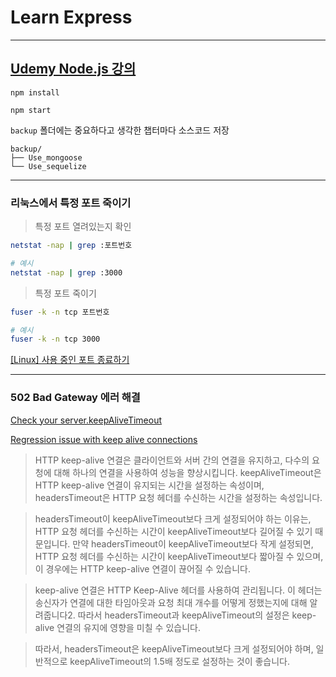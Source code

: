 # Learn Express

___

## [Udemy Node.js 강의](https://www.udemy.com/course/nodejs-mvc-rest-apis-graphql-deno/)

```
npm install
```

```
npm start
```

`backup` 폴더에는 중요하다고 생각한 챕터마다 소스코드 저장
```
backup/
├── Use_mongoose
└── Use_sequelize
```

___

### 리눅스에서 특정 포트 죽이기

> 특정 포트 열려있는지 확인
```bash
netstat -nap | grep :포트번호

# 예시
netstat -nap | grep :3000
```

> 특정 포트 죽이기
```bash
fuser -k -n tcp 포트번호

# 예시
fuser -k -n tcp 3000
```

[[Linux] 사용 중인 포트 종료하기](https://navydoc.tistory.com/31)

___

### 502 Bad Gateway 에러 해결

[Check your server.keepAliveTimeout](https://shuheikagawa.com/blog/2019/04/25/keep-alive-timeout/)

[Regression issue with keep alive connections](https://github.com/nodejs/node/issues/27363)

> HTTP keep-alive 연결은 클라이언트와 서버 간의 연결을 유지하고, 다수의 요청에 대해 하나의 연결을 사용하여 성능을 향상시킵니다. keepAliveTimeout은 HTTP keep-alive 연결이 유지되는 시간을 설정하는 속성이며, headersTimeout은 HTTP 요청 헤더를 수신하는 시간을 설정하는 속성입니다.

> headersTimeout이 keepAliveTimeout보다 크게 설정되어야 하는 이유는, HTTP 요청 헤더를 수신하는 시간이 keepAliveTimeout보다 길어질 수 있기 때문입니다. 만약 headersTimeout이 keepAliveTimeout보다 작게 설정되면, HTTP 요청 헤더를 수신하는 시간이 keepAliveTimeout보다 짧아질 수 있으며, 이 경우에는 HTTP keep-alive 연결이 끊어질 수 있습니다.

> keep-alive 연결은 HTTP Keep-Alive 헤더를 사용하여 관리됩니다. 이 헤더는 송신자가 연결에 대한 타임아웃과 요청 최대 개수를 어떻게 정했는지에 대해 알려줍니다2. 따라서 headersTimeout과 keepAliveTimeout의 설정은 keep-alive 연결의 유지에 영향을 미칠 수 있습니다.

> 따라서, headersTimeout은 keepAliveTimeout보다 크게 설정되어야 하며, 일반적으로 keepAliveTimeout의 1.5배 정도로 설정하는 것이 좋습니다.

